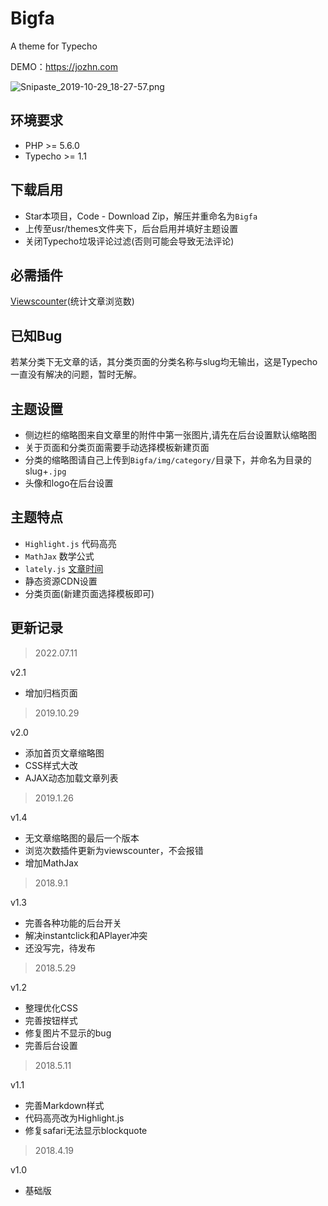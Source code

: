 # Bigfa
A theme for Typecho

DEMO：https://jozhn.com

![Snipaste_2019-10-29_18-27-57.png](https://i.loli.net/2019/10/29/q7Pwy5c1x2pdGve.png)

## 环境要求
- PHP >= 5.6.0
- Typecho >= 1.1

## 下载启用
- Star本项目，Code - Download Zip，解压并重命名为`Bigfa`
- 上传至usr/themes文件夹下，后台启用并填好主题设置
- 关闭Typecho垃圾评论过滤(否则可能会导致无法评论)

## 必需插件
[Viewscounter](https://github.com/mierhuo/Typecho-ViewsCounter)(统计文章浏览数)

## 已知Bug
若某分类下无文章的话，其分类页面的分类名称与slug均无输出，这是Typecho一直没有解决的问题，暂时无解。

## 主题设置
- 侧边栏的缩略图来自文章里的附件中第一张图片,请先在后台设置默认缩略图
- 关于页面和分类页面需要手动选择模板新建页面
- 分类的缩略图请自己上传到`Bigfa/img/category/`目录下，并命名为目录的slug+`.jpg`
- 头像和logo在后台设置

## 主题特点
- `Highlight.js` 代码高亮
- `MathJax` 数学公式
- `lately.js` [文章时间](https://github.com/Tokinx/lately)
- 静态资源CDN设置
- 分类页面(新建页面选择模板即可)

## 更新记录

> 2022.07.11

v2.1

- 增加归档页面

> 2019.10.29

v2.0

- 添加首页文章缩略图
- CSS样式大改
- AJAX动态加载文章列表

> 2019.1.26

v1.4

- 无文章缩略图的最后一个版本
- 浏览次数插件更新为viewscounter，不会报错
- 增加MathJax

> 2018.9.1

v1.3

- 完善各种功能的后台开关
- 解决instantclick和APlayer冲突
- 还没写完，待发布

> 2018.5.29

v1.2

- 整理优化CSS
- 完善按钮样式
- 修复图片不显示的bug
- 完善后台设置


> 2018.5.11

v1.1 

- 完善Markdown样式
- 代码高亮改为Highlight.js
- 修复safari无法显示blockquote

> 2018.4.19 

v1.0

- 基础版

